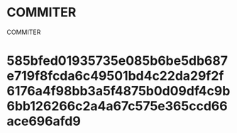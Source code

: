 # COMMITER
COMMITER






# 585bfed01935735e085b6be5db687e719f8fcda6c49501bd4c22da29f2f6176a4f98bb3a5f4875b0d09df4c9b6bb126266c2a4a67c575e365ccd66ace696afd9
